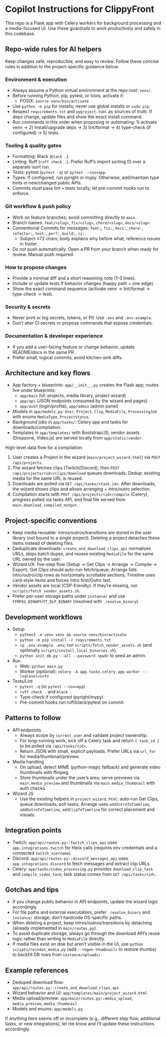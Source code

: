 # Copilot Instructions for ClippyFront

This repo is a Flask app with Celery workers for background processing and a media-focused UI. Use these guardrails to work productively and safely in this codebase.

## Repo-wide rules for AI helpers
Keep changes safe, reproducible, and easy to review. Follow these concise rules in addition to the project-specific guidance below.

### Environment & execution
- Always assume a Python virtual environment at the repo root: `venv/`.
- Before running Python, pip, pytest, or tools, activate it:
  - POSIX: `source venv/bin/activate`
- Use `python -m pip` for installs; never use global installs or `sudo pip`.
- Respect `requirements.txt` and `pyproject.toml` as sources of truth. If deps change, update files and show the exact install command.
- Run commands in this order when proposing or automating: 1) activate venv → 2) install/upgrade deps → 3) lint/format → 4) type-check (if configured) → 5) tests.

### Tooling & quality gates
- Formatting: Black (`black .`).
- Linting: Ruff (`ruff check .`). Prefer Ruff’s import sorting (I) over a separate isort run.
- Tests: pytest (`pytest -q`) or `pytest --cov=app`.
- Types: If configured, run pyright or mypy. Otherwise, add/maintain type hints in new/changed public APIs.
- Commits must pass lint + tests locally; let pre-commit hooks run to enforce.

### Git workflow & push policy
- Work on feature branches; avoid committing directly to `main`.
- Branch names: `feat/<slug>`, `fix/<slug>`, `chore/<slug>`, `docs/<slug>`.
- Conventional Commits for messages: `feat:`, `fix:`, `docs:`, `chore:`, `refactor:`, `test:`, `perf:`, `build:`, `ci:`.
  - Subject ≤72 chars; body explains why before what; reference issues in footer.
- Do not push automatically. Open a PR from your branch when ready for review. Manual push required.

### How to propose changes
- Provide a minimal diff and a short reasoning note (1–3 lines).
- Include or update tests if behavior changes (happy path + one edge).
- Show the exact command sequence (activate venv → lint/format → type-check → test).

### Security & secrets
- Never print or log secrets, tokens, or PII. Use `.env` and `.env.example`.
- Don’t alter CI secrets or propose commands that expose credentials.

### Documentation & developer experience
- If you add a user-facing feature or change behavior, update README/docs in the same PR.
- Prefer small, logical commits; avoid kitchen-sink diffs.

## Architecture and key flows
- App factory + blueprints: `app/__init__.py` creates the Flask app; routes live under blueprints:
  - `app/main` (UI: projects, media library, project wizard)
  - `app/api` (JSON endpoints consumed by the wizard and pages)
  - `app/auth` (login/profile), `app/admin` (admin panel)
- Models in `app/models.py`: `User`, `Project`, `Clip`, `MediaFile`, `ProcessingJob` with enums `MediaType`, `ProjectStatus`.
- Background jobs in `app/tasks/`: Celery app and tasks for downloads/compilation.
- Templates in `app/templates/` with Bootstrap/JS; vendor assets (Dropzone, Video.js) are served locally from `app/static/vendor`.

High-level data flow for a compilation:
1) User creates a Project in the wizard (`main/project_wizard.html`) via `POST /api/projects`.
2) The wizard fetches clips (Twitch/Discord), then `POST /api/projects/<id>/clips/download` queues downloads. Dedup: existing media for the same URL is reused.
3) Downloads are polled via `GET /api/tasks/<task_id>`. After downloads, the wizard shows clips and allows arranging + intro/outro selection.
4) Compilation starts with `POST /api/projects/<id>/compile` (Celery), progress polled via tasks API, and final file served from `main.download_compiled_output`.

## Project-specific conventions
- Keep media reusable: intros/outros/transitions are stored in the user library (not bound to a single project). Deleting a project detaches these items instead of deleting files.
- Deduplicate downloads: `create_and_download_clips_api` normalizes URLs, skips batch dupes, and reuses existing `MediaFile` for the same URL owned by the user.
- Wizard UX: five-step flow (Setup → Get Clips → Arrange → Compile → Export). Get Clips should auto-run fetch/queue; Arrange lists intro/outro/clip rows as horizontally scrollable sections; Timeline uses card-style items and forces Intro first/Outro last.
- Vendor assets are local (CSP-friendly). If they’re missing, run `scripts/fetch_vendor_assets.sh`.
- Prefer per-user storage paths under `instance/` and use `FFMPEG_BINARY`/`YT_DLP_BINARY` (resolved with `_resolve_binary`).

## Development workflows
- Setup
  - `python3 -m venv venv && source venv/bin/activate`
  - `python -m pip install -r requirements.txt`
  - `cp .env.example .env`; run `scripts/fetch_vendor_assets.sh` (and optionally `scripts/install_local_binaries.sh`).
  - `python init_db.py --all --password <pwd>` to seed an admin.
- Run
  - Web: `python main.py`
  - Worker (optional): `celery -A app.tasks.celery_app worker --loglevel=info`
- Tests/Lint
  - `pytest -q` (or `pytest --cov=app`)
  - `ruff check .` and `black .`
  - Type-check if configured (pyright/mypy)
  - Pre-commit hooks run ruff/black/pytest on commit.

## Patterns to follow
- API endpoints
  - Always scope by `current_user` and validate project ownership.
  - For long-running work, kick off a Celery task and return `{ task_id }` to be polled via `/api/tasks/<id>`.
  - Return JSON with small, explicit payloads. Prefer URLs via `url_for` for media/thumbnail/preview.
- Media handling
  - On upload, detect MIME (python-magic fallback) and generate video thumbnails with ffmpeg.
  - Store thumbnails under the user’s area; serve previews via `main.media_preview` and thumbnails via `main.media_thumbnail` with auth checks.
- Wizard JS
  - Use the existing helpers in `project_wizard.html`: auto-run Get Clips, queue downloads, poll tasks; Arrange uses `addIntroToTimeline`, `addOutroToTimeline`, `addClipToTimeline` for correct placement and visuals.

## Integration points
- Twitch: `app/api/routes.py::twitch_clips_api` uses `app.integrations.twitch` for Helix calls (requires env credentials and a connected `twitch_username`).
- Discord: `app/api/routes.py::discord_messages_api` uses `app.integrations.discord` to fetch messages and extract clip URLs.
- Celery: `app/tasks/video_processing.py` provides `download_clip_task` and `compile_video_task`; task status comes from `GET /api/tasks/<id>`.

## Gotchas and tips
- If you change public behavior in API endpoints, update the wizard logic accordingly.
- For file paths and external executables, prefer `_resolve_binary` and `instance/` storage; don’t hardcode OS-specific paths.
- When deleting a project, keep intros/outros/transitions by detaching (already implemented in `main/routes.py`).
- To avoid duplicate storage, always go through the download API’s reuse logic rather than writing to `MediaFile` directly.
 - If media files exist on disk but aren’t visible in the UI, use `python scripts/reindex_media.py` (add `--regen-thumbnails` to restore thumbs) to backfill DB rows from `instance/uploads/`.

## Example references
- Deduped download flow: `app/api/routes.py::create_and_download_clips_api`
- Wizard behavior and UI: `app/templates/main/project_wizard.html`
- Media upload/preview: `app/main/routes.py::media_upload`, `media_preview`, `media_thumbnail`
- Models and enums: `app/models.py`

If anything here seems off or incomplete (e.g., different step flow, additional tasks, or new integrations), let me know and I’ll update these instructions accordingly.

